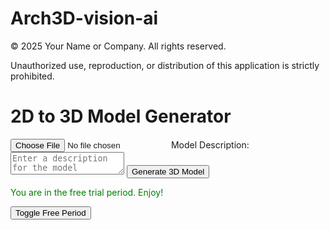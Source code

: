 # Arch3D-vision-ai
<footer>
    <p>© 2025 Your Name or Company. All rights reserved.</p>
    <p>Unauthorized use, reproduction, or distribution of this application is strictly prohibited.</p>
</footer>

<script>
    let isFreePeriod = true; // Control the free period

    async function generate3DModel() {
        const fileInput = document.getElementById('uploadInput');
        const descriptionInput = document.getElementById('descriptionInput');
        const outputDiv = document.getElementById('output');
        const subscriptionDiv = document.getElementById('subscription');
        outputDiv.innerHTML = ''; // Clear previous output

        // Check if free period is still active
        if (!isFreePeriod) {
            subscriptionDiv.innerHTML = '<p style="color: red;">The free trial has ended. Please subscribe to continue using the service.</p>';
            return;
        }

        if (!fileInput.files.length) {
            alert('Please upload a 2D architectural drawing.');
            return;
        }

        const file = fileInput.files[0];

        // Check file type
        if (!file.type.startsWith('image/')) {
            alert('Please upload a valid image file.');
            return;
        }

        const description = descriptionInput.value.trim();
        if (!description) {
            alert('Please provide a description for the model.');
            return;
        }

        const formData = new FormData();
        formData.append('file', file);
        formData.append('description', description);

        try {
            outputDiv.innerHTML = '<p>Processing your 2D drawing...</p>';
            
            // Simulate sending the file and description to a backend AI service
            const response = await fetch('http://localhost:3000/generate-3d-model', {
                method: 'POST',
                body: formData
            });

            if (!response.ok) {
                throw new Error(`Server error: ${response.status}`);
            }

            const result = await response.json();

            if (result.modelUrl) {
                outputDiv.innerHTML = `
                    <p>${result.message}</p>
                    <p>Description: ${description}</p>
                    <iframe src="${result.modelUrl}" width="600" height="400" style="border:none;"></iframe>
                `;
            } else {
                outputDiv.innerHTML = `<p>Error: Unable to generate the 3D model. Please try again.</p>`;
            }
        } catch (error) {
            console.error('Error:', error);
            if (error.message.includes('Failed to fetch')) {
                outputDiv.innerHTML = `<p style="color: red;">Error: Unable to connect to the server. Please check your internet connection or try again later.</p>`;
            } else {
                outputDiv.innerHTML = `<p style="color: red;">An error occurred: ${error.message}</p>`;
            }
        }
    }

    // Function to toggle free period for demonstration purposes
    function toggleFreePeriod() {
        isFreePeriod = !isFreePeriod;
        const subscriptionDiv = document.getElementById('subscription');
        if (!isFreePeriod) {
            subscriptionDiv.innerHTML = '<p style="color: red;">The free trial has ended. Please subscribe to continue using the service.</p>';
        } else {
            subscriptionDiv.innerHTML = '<p style="color: green;">You are in the free trial period. Enjoy!</p>';
        }
    }
</script>

<!-- HTML structure -->
<div id="app">
    <h1>2D to 3D Model Generator</h1>
    <input type="file" id="uploadInput" accept="image/*">
    <label for="descriptionInput">Model Description:</label>
    <textarea id="descriptionInput" placeholder="Enter a description for the model"></textarea>
    <button onclick="generate3DModel()">Generate 3D Model</button>
    <div id="output"></div>
    <div id="subscription">
        <p style="color: green;">You are in the free trial period. Enjoy!</p>
    </div>
    <!-- Button to toggle free period (for demo purposes) -->
    <button onclick="toggleFreePeriod()">Toggle Free Period</button>
</div>
